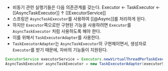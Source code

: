 - 비동기 관련 실행기들은 다음 의존관계를 갖는다.
Executor <- TaskExecutor <- [[AsyncTaskExecutor]]
↑
[[ExecutorService]]
- 스프링은 `AsyncTaskExecutor`를 사용하여 [[@Async]]를 처리하게 된다.
- 하지만 `Executor`쪽으로만 구현된 기능을 사용하려면 `Executor`를 `AsyncTaskExecutor` 처럼 사용하도록 해야 한다.
- 이를 위해서 `TaskExecutorAdapter`를 사용한다.
- `TaskExecutorAdapter`는 `AsyncTaskExecutor`의 구현체이면서, 생성자로 `Executor`를 받기 때문에, 자바의 기능들이 지원된다.
```java
ExecutorService executorService = Executors.newVirtualThreadPerTaskExecutor();
AsyncTaskExecutor asyncTaskExecutor = new TaskExecutorAdapter(executorService);
```